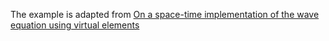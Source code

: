 The example is adapted from [On a space-time implementation of the wave equation using virtual elements](https://doi.org/10.1007/s00466-024-02556-3)
